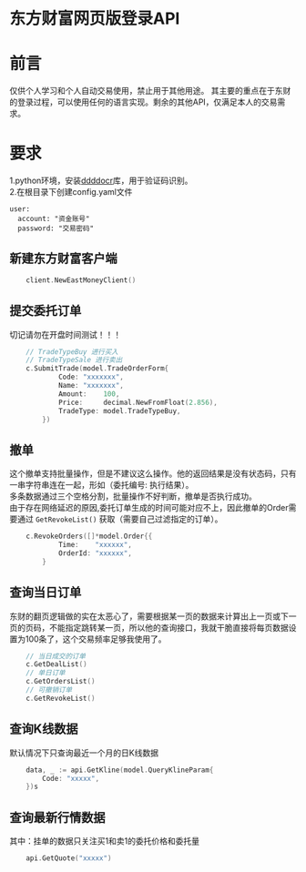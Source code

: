 # 东方财富网页版登录API
# 前言
仅供个人学习和个人自动交易使用，禁止用于其他用途。
其主要的重点在于东财的登录过程，可以使用任何的语言实现。剩余的其他API，仅满足本人的交易需求。
# 要求
1.python环境，安装[ddddocr](https://pypi.org/project/ddddocr/)库，用于验证码识别。  
2.在根目录下创建config.yaml文件  
```
user:  
  account: "资金账号"
  password: "交易密码"
```
## 新建东方财富客户端
```go
	client.NewEastMoneyClient()
```
## 提交委托订单
切记请勿在开盘时间测试！！！
```go
    // TradeTypeBuy 进行买入
    // TradeTypeSale 进行卖出
	c.SubmitTrade(model.TradeOrderForm{
			Code: "xxxxxxx",
			Name: "xxxxxxx",
			Amount:    100,
			Price:     decimal.NewFromFloat(2.856),
			TradeType: model.TradeTypeBuy,
		})
```

## 撤单
这个撤单支持批量操作，但是不建议这么操作。他的返回结果是没有状态码，只有一串字符串连在一起，形如（委托编号: 执行结果）。  
多条数据通过三个空格分割，批量操作不好判断，撤单是否执行成功。  
由于存在网络延迟的原因,委托订单生成的时间可能对应不上，因此撤单的Order需要通过 `GetRevokeList()` 获取（需要自己过滤指定的订单）。
```go
	c.RevokeOrders([]*model.Order{{
			Time:    "xxxxxx",
			OrderId: "xxxxxx",
		}
```

## 查询当日订单
东财的翻页逻辑做的实在太恶心了，需要根据某一页的数据来计算出上一页或下一页的页码，不能指定跳转某一页，所以他的查询接口，我就干脆直接将每页数据设置为100条了，这个交易频率足够我使用了。
```go
	// 当日成交的订单
	c.GetDealList()
	// 单日订单
	c.GetOrdersList()
	// 可撤销订单
	c.GetRevokeList()
```

## 查询K线数据
默认情况下只查询最近一个月的日K线数据
```go
	data, _ := api.GetKline(model.QueryKlineParam{
		Code: "xxxxx",
	})s
```

## 查询最新行情数据
其中：挂单的数据只关注买1和卖1的委托价格和委托量
```go
	api.GetQuote("xxxxx")
```

